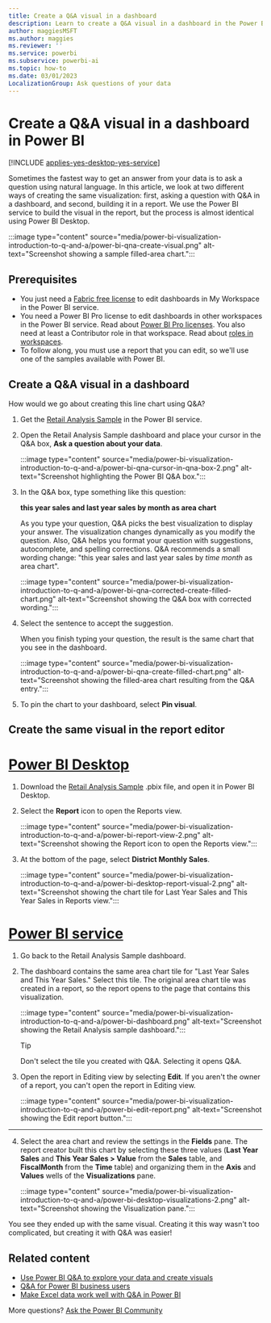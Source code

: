 ```yaml
---
title: Create a Q&A visual in a dashboard
description: Learn to create a Q&A visual in a dashboard in the Power BI service by using the Retail Analysis sample.
author: maggiesMSFT
ms.author: maggies
ms.reviewer: ''
ms.service: powerbi
ms.subservice: powerbi-ai
ms.topic: how-to
ms.date: 03/01/2023
LocalizationGroup: Ask questions of your data
---
```


# Create a Q&A visual in a dashboard in Power BI

[!INCLUDE [applies-yes-desktop-yes-service](../includes/applies-yes-desktop-yes-service.md)]

Sometimes the fastest way to get an answer from your data is to ask a question using natural language. In this article, we look at two different ways of creating the same visualization: first, asking a question with Q&A in a dashboard, and second, building it in a report. We use the Power BI service to build the visual in the report, but the process is almost identical using Power BI Desktop.

:::image type="content" source="media/power-bi-visualization-introduction-to-q-and-a/power-bi-qna-create-visual.png" alt-text="Screenshot showing a sample filled-area chart.":::

## Prerequisites

- You just need a [Fabric free license](../consumer/end-user-features.md) to edit dashboards in My Workspace in the Power BI service.
- You need a Power BI Pro license to edit dashboards in other workspaces in the Power BI service. Read about [Power BI Pro licenses](../fundamentals/service-self-service-signup-purchase-for-power-bi.md). You also need at least a Contributor role in that workspace. Read about [roles in workspaces](../collaborate-share/service-roles-new-workspaces.md).
- To follow along, you must use a report that you can edit, so we'll use one of the samples available with Power BI.

## Create a Q&A visual in a dashboard

How would we go about creating this line chart using Q&A?

1. Get the [Retail Analysis Sample](sample-retail-analysis.md#get-the-built-in-sample-in-the-power-bi-service) in the Power BI service.

1. Open the Retail Analysis Sample dashboard and place your cursor in the Q&A box, **Ask a question about your data**.

    :::image type="content" source="media/power-bi-visualization-introduction-to-q-and-a/power-bi-qna-cursor-in-qna-box-2.png" alt-text="Screenshot highlighting the Power BI Q&A box.":::

1. In the Q&A box, type something like this question:

    **this year sales and last year sales by month as area chart**

    As you type your question, Q&A picks the best visualization to display your answer. The visualization changes dynamically as you modify the question. Also, Q&A helps you format your question with suggestions, autocomplete, and spelling corrections. Q&A recommends a small wording change: "this year sales and last year sales by *time month* as area chart".

    :::image type="content" source="media/power-bi-visualization-introduction-to-q-and-a/power-bi-qna-corrected-create-filled-chart.png" alt-text="Screenshot showing the Q&A box with corrected wording.":::

1. Select the sentence to accept the suggestion.

   When you finish typing your question, the result is the same chart that you see in the dashboard.

   :::image type="content" source="media/power-bi-visualization-introduction-to-q-and-a/power-bi-qna-create-filled-chart.png" alt-text="Screenshot showing the filled-area chart resulting from the Q&A entry.":::

1. To pin the chart to your dashboard, select **Pin visual**.

## Create the same visual in the report editor

# [Power BI Desktop](#tab/powerbi-desktop)

1. Download the [Retail Analysis Sample](sample-retail-analysis.md#get-the-pbix-file-for-this-sample) .pbix file, and open it in Power BI Desktop.

1. Select the **Report** icon to open the Reports view.

    :::image type="content" source="media/power-bi-visualization-introduction-to-q-and-a/power-bi-report-view-2.png" alt-text="Screenshot showing the Report icon to open the Reports view.":::

1. At the bottom of the page, select **District Monthly Sales**.

    :::image type="content" source="media/power-bi-visualization-introduction-to-q-and-a/power-bi-desktop-report-visual-2.png" alt-text="Screenshot showing the chart tile for Last Year Sales and This Year Sales in Reports view.":::

# [Power BI service](#tab/powerbi-service)

1. Go back to the Retail Analysis Sample dashboard.

1. The dashboard contains the same area chart tile for "Last Year Sales and This Year Sales." Select this tile. The original area chart tile was created in a report, so the report opens to the page that contains this visualization.

    :::image type="content" source="media/power-bi-visualization-introduction-to-q-and-a/power-bi-dashboard.png" alt-text="Screenshot showing the Retail Analysis sample dashboard.":::

    > [!TIP]
    > Don't select the tile you created with Q&A. Selecting it opens Q&A.

1. Open the report in Editing view by selecting **Edit**. If you aren't the owner of a report, you can't open the report in Editing view.

    :::image type="content" source="media/power-bi-visualization-introduction-to-q-and-a/power-bi-edit-report.png" alt-text="Screenshot showing the Edit report button.":::

---

4. Select the area chart and review the settings in the **Fields** pane. The report creator built this chart by selecting these three values (**Last Year Sales** and **This Year Sales > Value** from the **Sales** table, and **FiscalMonth** from the **Time** table) and organizing them in the **Axis** and **Values** wells of the **Visualizations** pane.

    :::image type="content" source="media/power-bi-visualization-introduction-to-q-and-a/power-bi-desktop-visualizations-2.png" alt-text="Screenshot showing the Visualization pane.":::

You see they ended up with the same visual. Creating it this way wasn't too complicated, but creating it with Q&A was easier!

## Related content

- [Use Power BI Q&A to explore your data and create visuals](power-bi-tutorial-q-and-a.md)
- [Q&A for Power BI business users](../consumer/end-user-q-and-a.md)
- [Make Excel data work well with Q&A in Power BI](service-prepare-data-for-q-and-a.md)

More questions? [Ask the Power BI Community](https://community.powerbi.com/)
